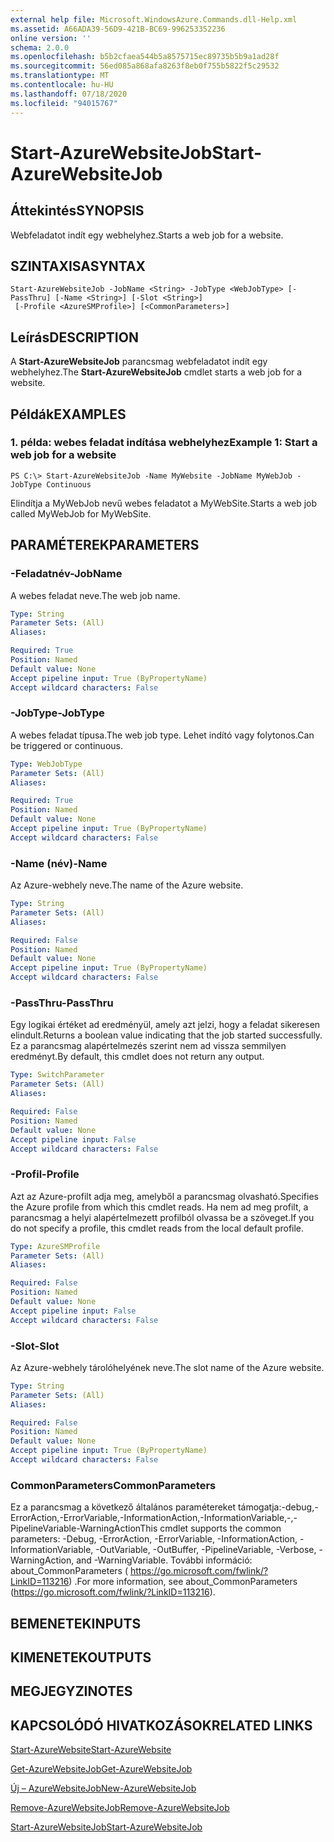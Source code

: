 ```yaml
---
external help file: Microsoft.WindowsAzure.Commands.dll-Help.xml
ms.assetid: A66ADA39-56D9-421B-BC69-996253352236
online version: ''
schema: 2.0.0
ms.openlocfilehash: b5b2cfaea544b5a8575715ec89735b5b9a1ad28f
ms.sourcegitcommit: 56ed085a868afa8263f8eb0f755b5822f5c29532
ms.translationtype: MT
ms.contentlocale: hu-HU
ms.lasthandoff: 07/18/2020
ms.locfileid: "94015767"
---
```

# <span data-ttu-id="ec7b1-101">Start-AzureWebsiteJob</span><span class="sxs-lookup"><span data-stu-id="ec7b1-101">Start-AzureWebsiteJob</span></span>

## <span data-ttu-id="ec7b1-102">Áttekintés</span><span class="sxs-lookup"><span data-stu-id="ec7b1-102">SYNOPSIS</span></span>
<span data-ttu-id="ec7b1-103">Webfeladatot indít egy webhelyhez.</span><span class="sxs-lookup"><span data-stu-id="ec7b1-103">Starts a web job for a website.</span></span>

## <span data-ttu-id="ec7b1-104">SZINTAXISA</span><span class="sxs-lookup"><span data-stu-id="ec7b1-104">SYNTAX</span></span>

```
Start-AzureWebsiteJob -JobName <String> -JobType <WebJobType> [-PassThru] [-Name <String>] [-Slot <String>]
 [-Profile <AzureSMProfile>] [<CommonParameters>]
```

## <span data-ttu-id="ec7b1-105">Leírás</span><span class="sxs-lookup"><span data-stu-id="ec7b1-105">DESCRIPTION</span></span>
<span data-ttu-id="ec7b1-106">A **Start-AzureWebsiteJob** parancsmag webfeladatot indít egy webhelyhez.</span><span class="sxs-lookup"><span data-stu-id="ec7b1-106">The **Start-AzureWebsiteJob** cmdlet starts a web job for a website.</span></span>

## <span data-ttu-id="ec7b1-107">Példák</span><span class="sxs-lookup"><span data-stu-id="ec7b1-107">EXAMPLES</span></span>

### <span data-ttu-id="ec7b1-108">1. példa: webes feladat indítása webhelyhez</span><span class="sxs-lookup"><span data-stu-id="ec7b1-108">Example 1: Start a web job for a website</span></span>
```
PS C:\> Start-AzureWebsiteJob -Name MyWebsite -JobName MyWebJob -JobType Continuous
```

<span data-ttu-id="ec7b1-109">Elindítja a MyWebJob nevű webes feladatot a MyWebSite.</span><span class="sxs-lookup"><span data-stu-id="ec7b1-109">Starts a web job called MyWebJob for MyWebSite.</span></span>

## <span data-ttu-id="ec7b1-110">PARAMÉTEREK</span><span class="sxs-lookup"><span data-stu-id="ec7b1-110">PARAMETERS</span></span>

### <span data-ttu-id="ec7b1-111">-Feladatnév</span><span class="sxs-lookup"><span data-stu-id="ec7b1-111">-JobName</span></span>
<span data-ttu-id="ec7b1-112">A webes feladat neve.</span><span class="sxs-lookup"><span data-stu-id="ec7b1-112">The web job name.</span></span>

```yaml
Type: String
Parameter Sets: (All)
Aliases: 

Required: True
Position: Named
Default value: None
Accept pipeline input: True (ByPropertyName)
Accept wildcard characters: False
```

### <span data-ttu-id="ec7b1-113">-JobType</span><span class="sxs-lookup"><span data-stu-id="ec7b1-113">-JobType</span></span>
<span data-ttu-id="ec7b1-114">A webes feladat típusa.</span><span class="sxs-lookup"><span data-stu-id="ec7b1-114">The web job type.</span></span>
<span data-ttu-id="ec7b1-115">Lehet indító vagy folytonos.</span><span class="sxs-lookup"><span data-stu-id="ec7b1-115">Can be triggered or continuous.</span></span>

```yaml
Type: WebJobType
Parameter Sets: (All)
Aliases: 

Required: True
Position: Named
Default value: None
Accept pipeline input: True (ByPropertyName)
Accept wildcard characters: False
```

### <span data-ttu-id="ec7b1-116">-Name (név)</span><span class="sxs-lookup"><span data-stu-id="ec7b1-116">-Name</span></span>
<span data-ttu-id="ec7b1-117">Az Azure-webhely neve.</span><span class="sxs-lookup"><span data-stu-id="ec7b1-117">The name of the Azure website.</span></span>

```yaml
Type: String
Parameter Sets: (All)
Aliases: 

Required: False
Position: Named
Default value: None
Accept pipeline input: True (ByPropertyName)
Accept wildcard characters: False
```

### <span data-ttu-id="ec7b1-118">-PassThru</span><span class="sxs-lookup"><span data-stu-id="ec7b1-118">-PassThru</span></span>
<span data-ttu-id="ec7b1-119">Egy logikai értéket ad eredményül, amely azt jelzi, hogy a feladat sikeresen elindult.</span><span class="sxs-lookup"><span data-stu-id="ec7b1-119">Returns a boolean value indicating that the job started successfully.</span></span>
<span data-ttu-id="ec7b1-120">Ez a parancsmag alapértelmezés szerint nem ad vissza semmilyen eredményt.</span><span class="sxs-lookup"><span data-stu-id="ec7b1-120">By default, this cmdlet does not return any output.</span></span>

```yaml
Type: SwitchParameter
Parameter Sets: (All)
Aliases: 

Required: False
Position: Named
Default value: None
Accept pipeline input: False
Accept wildcard characters: False
```

### <span data-ttu-id="ec7b1-121">-Profil</span><span class="sxs-lookup"><span data-stu-id="ec7b1-121">-Profile</span></span>
<span data-ttu-id="ec7b1-122">Azt az Azure-profilt adja meg, amelyből a parancsmag olvasható.</span><span class="sxs-lookup"><span data-stu-id="ec7b1-122">Specifies the Azure profile from which this cmdlet reads.</span></span>
<span data-ttu-id="ec7b1-123">Ha nem ad meg profilt, a parancsmag a helyi alapértelmezett profilból olvassa be a szöveget.</span><span class="sxs-lookup"><span data-stu-id="ec7b1-123">If you do not specify a profile, this cmdlet reads from the local default profile.</span></span>

```yaml
Type: AzureSMProfile
Parameter Sets: (All)
Aliases: 

Required: False
Position: Named
Default value: None
Accept pipeline input: False
Accept wildcard characters: False
```

### <span data-ttu-id="ec7b1-124">-Slot</span><span class="sxs-lookup"><span data-stu-id="ec7b1-124">-Slot</span></span>
<span data-ttu-id="ec7b1-125">Az Azure-webhely tárolóhelyének neve.</span><span class="sxs-lookup"><span data-stu-id="ec7b1-125">The slot name of the Azure website.</span></span>

```yaml
Type: String
Parameter Sets: (All)
Aliases: 

Required: False
Position: Named
Default value: None
Accept pipeline input: True (ByPropertyName)
Accept wildcard characters: False
```

### <span data-ttu-id="ec7b1-126">CommonParameters</span><span class="sxs-lookup"><span data-stu-id="ec7b1-126">CommonParameters</span></span>
<span data-ttu-id="ec7b1-127">Ez a parancsmag a következő általános paramétereket támogatja:-debug,-ErrorAction,-ErrorVariable,-InformationAction,-InformationVariable,-,-PipelineVariable-WarningAction</span><span class="sxs-lookup"><span data-stu-id="ec7b1-127">This cmdlet supports the common parameters: -Debug, -ErrorAction, -ErrorVariable, -InformationAction, -InformationVariable, -OutVariable, -OutBuffer, -PipelineVariable, -Verbose, -WarningAction, and -WarningVariable.</span></span> <span data-ttu-id="ec7b1-128">További információ: about_CommonParameters ( https://go.microsoft.com/fwlink/?LinkID=113216) .</span><span class="sxs-lookup"><span data-stu-id="ec7b1-128">For more information, see about_CommonParameters (https://go.microsoft.com/fwlink/?LinkID=113216).</span></span>

## <span data-ttu-id="ec7b1-129">BEMENETEK</span><span class="sxs-lookup"><span data-stu-id="ec7b1-129">INPUTS</span></span>

## <span data-ttu-id="ec7b1-130">KIMENETEK</span><span class="sxs-lookup"><span data-stu-id="ec7b1-130">OUTPUTS</span></span>

## <span data-ttu-id="ec7b1-131">MEGJEGYZI</span><span class="sxs-lookup"><span data-stu-id="ec7b1-131">NOTES</span></span>

## <span data-ttu-id="ec7b1-132">KAPCSOLÓDÓ HIVATKOZÁSOK</span><span class="sxs-lookup"><span data-stu-id="ec7b1-132">RELATED LINKS</span></span>

[<span data-ttu-id="ec7b1-133">Start-AzureWebsite</span><span class="sxs-lookup"><span data-stu-id="ec7b1-133">Start-AzureWebsite</span></span>](./Start-AzureWebsite.md)

[<span data-ttu-id="ec7b1-134">Get-AzureWebsiteJob</span><span class="sxs-lookup"><span data-stu-id="ec7b1-134">Get-AzureWebsiteJob</span></span>](./Get-AzureWebsiteJob.md)

[<span data-ttu-id="ec7b1-135">Új – AzureWebsiteJob</span><span class="sxs-lookup"><span data-stu-id="ec7b1-135">New-AzureWebsiteJob</span></span>](./New-AzureWebsiteJob.md)

[<span data-ttu-id="ec7b1-136">Remove-AzureWebsiteJob</span><span class="sxs-lookup"><span data-stu-id="ec7b1-136">Remove-AzureWebsiteJob</span></span>](./Remove-AzureWebsiteJob.md)

[<span data-ttu-id="ec7b1-137">Start-AzureWebsiteJob</span><span class="sxs-lookup"><span data-stu-id="ec7b1-137">Start-AzureWebsiteJob</span></span>](./Start-AzureWebsiteJob.md)


